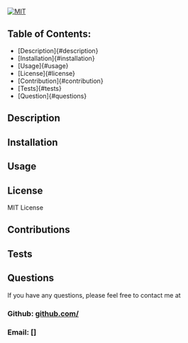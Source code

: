# 
  
  [![MIT](https://img.shields.io/badge/License-MIT-yellow.svg)](https://opensource.org/licenses/MIT)

  ## Table of Contents:
  * [Description]{#description}
  * [Installation]{#installation}
  * [Usage]{#usage}
  * [License]{#license}
  * [Contribution]{#contribution}
  * [Tests]{#tests}
  * [Question]{#questions}
  
  ## Description
  
  
  ## Installation
  
  
  ## Usage
  
  
  ## License
  MIT License
  
  ## Contributions
  
  
  ## Tests
  
  
  ## Questions
  If you have any questions, please feel free to contact me at
  ### Github: [github.com/](https://github.com/)
  ### Email: []
